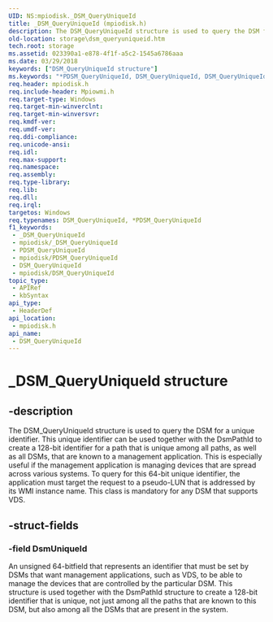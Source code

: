 ```yaml
---
UID: NS:mpiodisk._DSM_QueryUniqueId
title: _DSM_QueryUniqueId (mpiodisk.h)
description: The DSM_QueryUniqueId structure is used to query the DSM for a unique identifier.
old-location: storage\dsm_queryuniqueid.htm
tech.root: storage
ms.assetid: 023390a1-e878-4f1f-a5c2-1545a6786aaa
ms.date: 03/29/2018
keywords: ["DSM_QueryUniqueId structure"]
ms.keywords: "*PDSM_QueryUniqueId, DSM_QueryUniqueId, DSM_QueryUniqueId structure [Storage Devices], PDSM_QueryUniqueId, PDSM_QueryUniqueId structure pointer [Storage Devices], _DSM_QueryUniqueId, mpiodisk/DSM_QueryUniqueId, mpiodisk/PDSM_QueryUniqueId, storage.dsm_queryuniqueid, structs-scsibus_eb6e8cc6-4b6a-468f-a14c-7a11c827ef30.xml"
req.header: mpiodisk.h
req.include-header: Mpiowmi.h
req.target-type: Windows
req.target-min-winverclnt: 
req.target-min-winversvr: 
req.kmdf-ver: 
req.umdf-ver: 
req.ddi-compliance: 
req.unicode-ansi: 
req.idl: 
req.max-support: 
req.namespace: 
req.assembly: 
req.type-library: 
req.lib: 
req.dll: 
req.irql: 
targetos: Windows
req.typenames: DSM_QueryUniqueId, *PDSM_QueryUniqueId
f1_keywords:
 - _DSM_QueryUniqueId
 - mpiodisk/_DSM_QueryUniqueId
 - PDSM_QueryUniqueId
 - mpiodisk/PDSM_QueryUniqueId
 - DSM_QueryUniqueId
 - mpiodisk/DSM_QueryUniqueId
topic_type:
 - APIRef
 - kbSyntax
api_type:
 - HeaderDef
api_location:
 - mpiodisk.h
api_name:
 - DSM_QueryUniqueId
---
```


# _DSM_QueryUniqueId structure


## -description

The DSM_QueryUniqueId structure is used to query the DSM for a unique identifier. This unique identifier can be used together with the DsmPathId to create a 128-bit identifier for a path that is unique among all paths, as well as all DSMs, that are known to a management application. This is especially useful if the management application is managing devices that are spread across various systems. To query for this 64-bit unique identifier, the application must target the request to a pseudo-LUN that is addressed by its WMI instance name. This class is mandatory for any DSM that supports VDS.

## -struct-fields

### -field DsmUniqueId

An unsigned 64-bitfield that represents an identifier that must be set by DSMs that want management applications, such as VDS, to be able to manage the devices that are controlled by the particular DSM. This structure is used together with the DsmPathId structure to create a 128-bit identifier that is unique, not just among all the paths that are known to this DSM, but also among all the DSMs that are present in the system.

